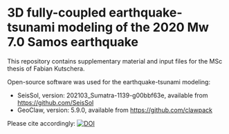 # 3D fully-coupled earthquake-tsunami modeling of the 2020 Mw 7.0 Samos earthquake

This repository contains supplementary material and input files for the MSc thesis of Fabian Kutschera.

Open-source software was used for the earthquake-tsunami modeling:

- SeisSol, version: 202103_Sumatra-1139-g00bbf63e, available from https://github.com/SeisSol
- GeoClaw, version: 5.9.0, available from https://github.com/clawpack

Please cite accordingly: [![DOI](https://zenodo.org/badge/DOI/10.5281/zenodo.7760418.svg)](https://doi.org/10.5281/zenodo.7760418)
